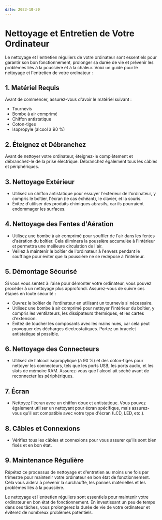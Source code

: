 ```yaml
---
date: 2023-10-30
---
```

# Nettoyage et Entretien de Votre Ordinateur

Le nettoyage et l'entretien réguliers de votre ordinateur sont essentiels pour garantir son bon fonctionnement, prolonger sa durée de vie et prévenir les problèmes liés à la poussière et à la chaleur. Voici un guide pour le nettoyage et l'entretien de votre ordinateur :

## 1. Matériel Requis

Avant de commencer, assurez-vous d'avoir le matériel suivant :
- Tournevis
- Bombe à air comprimé
- Chiffon antistatique
- Coton-tiges
- Isopropyle (alcool à 90 %)

## 2. Éteignez et Débranchez

Avant de nettoyer votre ordinateur, éteignez-le complètement et débranchez-le de la prise électrique. Débranchez également tous les câbles et périphériques.

## 3. Nettoyage Extérieur

- Utilisez un chiffon antistatique pour essuyer l'extérieur de l'ordinateur, y compris le boîtier, l'écran (le cas échéant), le clavier, et la souris.
- Évitez d'utiliser des produits chimiques abrasifs, car ils pourraient endommager les surfaces.

## 4. Nettoyage des Fentes d'Aération

- Utilisez une bombe à air comprimé pour souffler de l'air dans les fentes d'aération du boîtier. Cela éliminera la poussière accumulée à l'intérieur et permettra une meilleure circulation de l'air.
- Veillez à maintenir le boîtier de l'ordinateur à l'envers pendant le soufflage pour éviter que la poussière ne se redépose à l'intérieur.

## 5. Démontage Sécurisé

Si vous vous sentez à l'aise pour démonter votre ordinateur, vous pouvez procéder à un nettoyage plus approfondi. Assurez-vous de suivre ces étapes en toute sécurité :

- Ouvrez le boîtier de l'ordinateur en utilisant un tournevis si nécessaire.
- Utilisez une bombe à air comprimé pour nettoyer l'intérieur du boîtier, y compris les ventilateurs, les dissipateurs thermiques, et les cartes d'extension.
- Évitez de toucher les composants avec les mains nues, car cela peut provoquer des décharges électrostatiques. Portez un bracelet antistatique si possible.

## 6. Nettoyage des Connecteurs

- Utilisez de l'alcool isopropylique (à 90 %) et des coton-tiges pour nettoyer les connecteurs, tels que les ports USB, les ports audio, et les slots de mémoire RAM. Assurez-vous que l'alcool ait séché avant de reconnecter les périphériques.

## 7. Écran

- Nettoyez l'écran avec un chiffon doux et antistatique. Vous pouvez également utiliser un nettoyant pour écran spécifique, mais assurez-vous qu'il est compatible avec votre type d'écran (LCD, LED, etc.).

## 8. Câbles et Connexions

- Vérifiez tous les câbles et connexions pour vous assurer qu'ils sont bien fixés et en bon état.

## 9. Maintenance Régulière

Répétez ce processus de nettoyage et d'entretien au moins une fois par trimestre pour maintenir votre ordinateur en bon état de fonctionnement. Cela vous aidera à prévenir la surchauffe, les pannes matérielles et les problèmes liés à la poussière.

Le nettoyage et l'entretien réguliers sont essentiels pour maintenir votre ordinateur en bon état de fonctionnement. En investissant un peu de temps dans ces tâches, vous prolongerez la durée de vie de votre ordinateur et éviterez de nombreux problèmes potentiels.
